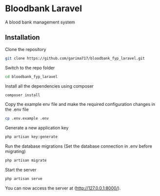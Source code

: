 
# Bloodbank Laravel  
A blood bank management system

## Installation

Clone the repository
```bash
git clone https://github.com/garima717/bloodbank_fyp_laravel.git
```
Switch to the repo folder
```bash
cd bloodbank_fyp_laravel
```
Install all the dependencies using composer
```bash
composer install
```
Copy the example env file and make the required configuration changes in the .env file
```bash
cp .env.example .env
```
Generate a new application key
```bash
php artisan key:generate
```
Run the database migrations (Set the database connection in .env before migrating)
```bash
php artisan migrate
```
Start the server
```bash
php artisan serve
```
You can now access the server at (http://127.0.0.1:8000/).
